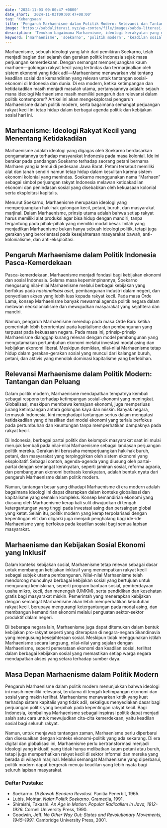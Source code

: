 ```yaml
---
date: '2024-11-03 09:00:47 +0800'
date_short: '2024-11-03T09:00:47+08:00'
tag: 'Kebangsaan'
title: 'Pengaruh Marhaenisme dalam Politik Modern: Relevansi dan Tantangannya'
image: 'https://sabdaliterasi.xyz/wp-conten/file/images/sabda-literasi-pengaruh-marhaenisme-dalam-politik-modern-relevansi-dan-tantangannya.jpg'
description: 'Temukan bagaimana Marhaenisme, ideologi kerakyatan yang diusung Soekarno, tetap relevan dalam politik modern untuk mendorong keadilan sosial dan inklusi.'
keyword: ['marhaenisme', 'soekarno', 'politik modern', 'keadilan sosial', 'rakyat kecil', 'ideologi']
---
```

<p>Marhaenisme, sebuah ideologi yang lahir dari pemikiran Soekarno, telah menjadi bagian dari sejarah dan gerakan politik Indonesia sejak masa perjuangan kemerdekaan. Dengan semangat memperjuangkan kaum marhaen—golongan rakyat kecil yang tertindas dan termarjinalkan oleh sistem ekonomi yang tidak adil—Marhaenisme menawarkan visi tentang keadilan sosial dan kemandirian yang relevan untuk tantangan sosial-ekonomi di Indonesia dan dunia. Di era modern, ketika ketimpangan dan ketidakadilan masih menjadi masalah utama, pertanyaannya adalah: sejauh mana ideologi Marhaenisme masih memiliki pengaruh dan relevansi dalam politik kontemporer? Artikel ini akan mengeksplorasi pengaruh Marhaenisme dalam politik modern, serta bagaimana semangat perjuangan rakyat kecil ini tetap hidup dalam berbagai agenda politik dan kebijakan sosial hari ini.</p><h2><strong>Marhaenisme: Ideologi Rakyat Kecil yang Menentang Ketidakadilan</strong></h2><p>Marhaenisme adalah ideologi yang digagas oleh Soekarno berdasarkan pengamatannya terhadap masyarakat Indonesia pada masa kolonial. Ide ini berakar pada pandangan Soekarno terhadap seorang petani bernama Marhaen yang ia temui di pedesaan Jawa Barat. Petani tersebut memiliki alat dan tanah sendiri namun tetap hidup dalam kesulitan karena sistem ekonomi kolonial yang menindas. Soekarno menggunakan nama “Marhaen” sebagai simbol perjuangan rakyat Indonesia melawan ketidakadilan ekonomi dan penindasan sosial yang disebabkan oleh kekuasaan kolonial serta eksploitasi kapitalis.</p><p>Menurut Soekarno, Marhaenisme merupakan ideologi yang memperjuangkan hak-hak golongan kecil, petani, buruh, dan masyarakat marjinal. Dalam Marhaenisme, prinsip utama adalah bahwa setiap rakyat harus memiliki alat produksi agar bisa hidup dengan mandiri, tanpa tergantung pada pihak-pihak yang memiliki modal besar. Inilah yang menjadikan Marhaenisme bukan hanya sebuah ideologi politik, tetapi juga gerakan yang berorientasi pada kesejahteraan masyarakat bawah, anti-kolonialisme, dan anti-eksploitasi.</p><h2><strong>Pengaruh Marhaenisme dalam Politik Indonesia Pasca-Kemerdekaan</strong></h2><p>Pasca-kemerdekaan, Marhaenisme menjadi fondasi bagi kebijakan ekonomi dan sosial Indonesia. Selama masa kepemimpinannya, Soekarno mengusung nilai-nilai Marhaenisme melalui berbagai kebijakan yang berfokus pada <em>nasionalisasi aset</em>, pembangunan industri dalam negeri, dan penyediaan akses yang lebih luas kepada rakyat kecil. Pada masa Orde Lama, konsep Marhaenisme banyak mewarnai agenda politik negara dalam melawan neokolonialisme dan mewujudkan masyarakat yang sejahtera dan mandiri.</p><p>Namun, pengaruh Marhaenisme meredup pada masa Orde Baru ketika pemerintah lebih berorientasi pada kapitalisme dan pembangunan yang terpusat pada kekuasaan negara. Pada masa ini, prinsip-prinsip Marhaenisme dianggap kurang relevan dengan model pembangunan yang mengutamakan pertumbuhan ekonomi melalui investasi modal asing dan kebijakan ekonomi liberal. Meskipun demikian, nilai-nilai Marhaenisme tetap hidup dalam gerakan-gerakan sosial yang muncul dari kalangan buruh, petani, dan aktivis yang menolak dominasi kapitalisme yang berlebihan.</p><h2><strong>Relevansi Marhaenisme dalam Politik Modern: Tantangan dan Peluang</strong></h2><p>Dalam politik modern, Marhaenisme mendapatkan tempatnya kembali sebagai respons terhadap ketimpangan sosial-ekonomi yang meningkat. Globalisasi, meskipun membawa kemajuan ekonomi, juga memperluas jurang ketimpangan antara golongan kaya dan miskin. Banyak negara, termasuk Indonesia, kini menghadapi tantangan serius dalam mengatasi ketidakadilan yang dihasilkan dari model ekonomi yang terlalu berfokus pada pertumbuhan dan keuntungan tanpa memperhatikan dampaknya pada rakyat kecil.</p><p>Di Indonesia, berbagai partai politik dan kelompok masyarakat saat ini mulai merujuk kembali pada nilai-nilai Marhaenisme sebagai landasan perjuangan politik mereka. Gerakan ini berusaha memperjuangkan hak-hak buruh, petani, dan masyarakat yang terpinggirkan oleh sistem ekonomi yang eksploitatif. Sebagai contoh, agenda-agenda yang diusung oleh partai-partai dengan semangat kerakyatan, seperti jaminan sosial, reforma agraria, dan pembangunan ekonomi berbasis kerakyatan, adalah bentuk nyata dari pengaruh Marhaenisme dalam politik modern.</p><p>Namun, tantangan besar yang dihadapi Marhaenisme di era modern adalah bagaimana ideologi ini dapat diterapkan dalam konteks globalisasi dan kapitalisme yang semakin kompleks. Konsep kemandirian ekonomi yang diusung oleh Marhaenisme kerap kali sulit diwujudkan di tengah ketergantungan yang tinggi pada investasi asing dan persaingan global yang ketat. Selain itu, politik modern yang kerap terpolarisasi dengan kepentingan elit dan oligarki juga menjadi penghalang bagi ide-ide Marhaenisme yang berfokus pada keadilan sosial bagi semua lapisan masyarakat.</p><h2><strong>Marhaenisme dan Kebijakan Sosial Ekonomi yang Inklusif</strong></h2><p>Dalam konteks kebijakan sosial, Marhaenisme tetap relevan sebagai dasar untuk membangun kebijakan inklusif yang menempatkan rakyat kecil sebagai subjek utama pembangunan. Nilai-nilai Marhaenisme telah mendorong munculnya berbagai kebijakan sosial yang bertujuan untuk mengurangi kemiskinan, seperti program bantuan sosial, pemberdayaan usaha mikro, kecil, dan menengah (UMKM), serta pendidikan dan kesehatan gratis bagi masyarakat miskin. Pemerintah yang menerapkan kebijakan dengan semangat Marhaenisme akan lebih memperhatikan kebutuhan rakyat kecil, berupaya mengurangi ketergantungan pada modal asing, dan membangun kemandirian ekonomi melalui penguatan sektor-sektor produktif dalam negeri.</p><p>Di beberapa negara lain, Marhaenisme juga dapat ditemukan dalam bentuk kebijakan pro-rakyat seperti yang diterapkan di negara-negara Skandinavia yang mengusung kesejahteraan sosial. Meskipun tidak menggunakan istilah Marhaenisme secara langsung, nilai-nilai yang sejalan dengan Marhaenisme, seperti pemerataan ekonomi dan keadilan sosial, terlihat dalam berbagai kebijakan sosial yang memastikan setiap warga negara mendapatkan akses yang setara terhadap sumber daya.</p><h2><strong>Masa Depan Marhaenisme dalam Politik Modern</strong></h2><p>Pengaruh Marhaenisme dalam politik modern menunjukkan bahwa ideologi ini masih memiliki relevansi, terutama di tengah ketimpangan ekonomi dan sosial yang makin terlihat. Marhaenisme menawarkan kritik yang kuat terhadap sistem kapitalis yang tidak adil, sekaligus menyediakan dasar bagi perjuangan politik yang berpihak pada kepentingan rakyat kecil. Bagi Indonesia, kembalinya Marhaenisme sebagai inspirasi politik dapat menjadi salah satu cara untuk mewujudkan cita-cita kemerdekaan, yaitu keadilan sosial bagi seluruh rakyat.</p><p>Namun, untuk menjawab tantangan zaman, Marhaenisme perlu diperbarui dan disesuaikan dengan konteks ekonomi-politik yang ada sekarang. Di era digital dan globalisasi ini, Marhaenisme perlu bertransformasi menjadi ideologi yang inklusif, yang tidak hanya melibatkan kaum petani atau buruh, tetapi juga memperhatikan rakyat kecil di sektor informal dan mereka yang berada di wilayah marjinal. Melalui semangat Marhaenisme yang diperbarui, politik modern dapat bergerak menuju keadilan yang lebih nyata bagi seluruh lapisan masyarakat.</p><h3><strong>Daftar Pustaka:</strong></h3><ul><li>Soekarno. <em>Di Bawah Bendera Revolusi.</em> Panitia Penerbit, 1965.</li><li>Lubis, Mohtar. <em>Nalar Politik Soekarno.</em> Gramedia, 1991.</li><li>Shiraishi, Takashi. <em>An Age in Motion: Popular Radicalism in Java, 1912-1926.</em> Cornell University Press, 1990.</li><li>Goodwin, Jeff. <em>No Other Way Out: States and Revolutionary Movements, 1945–1991.</em> Cambridge University Press, 2001.</li></ul>

